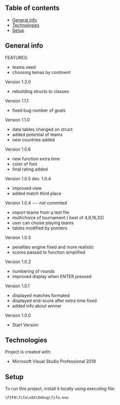 ## Table of contents
* [General info](#general-info)
* [Technologies](#technologies)
* [Setup](#setup)

## General info
FEATURES:
- teams seed 
- choosing temas by continent

Version 1.2.0
- rebuilding structs to classes

Version 1.1.1
- fixed bug number of goals 

Version 1.1.0
 - data tables changed on struct
 - added potential of teams
 - new countries added

Version 1.0.6
 - new function extra time
 - color of font
 - final rating added

Version 1.0.5 dev. 1.0.4
 - improved view
 - added match third place

Version 1.0.4 --- not commited
 - import teams from a text file
 - multichoice of tournament ( best of 4,8,16,32) 
 - user can choise playing teams
 - tables modified by pointers 

Version 1.0.3
 - penalties engine fixed and more realistic
 - scores passed to function simplified 

Version 1.0.2 
 - numbering of rounds
 - improved display when ENTER pressed

Version 1.0.1 
 - displayed matches formated
 - displayed end-score after extra time fixed
 - added info about winner 

Version 1.0.0 
 - Start Version


## Technologies
Project is created with:
* Microsoft Visual Studio Professional 2019

## Setup
To run this project, install it locally using executing file:

```
\FIFA\fifa\x64\Debug\fifa.exe
```